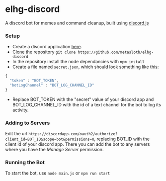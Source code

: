 # elhg-discord
A discord bot for memes and command cleanup, built using [discord.js](https://github.com/hydrabolt/discord.js)

### Setup
* Create a discord application [here](https://discordapp.com/developers/applications/me).
* Clone the repository `git clone https://github.com/metasloth/elhg-discord`
* In the repository install the node dependancies with `npm install`
* Create a file named `secret.json`, which should look something like this:
```javascript
{
  "token" : "BOT_TOKEN",
  "botLogChannel" : "BOT_LOG_CHANNEL_ID"
}
```
* Replace BOT_TOKEN with the "secret" value of your discord app and 
BOT_LOG_CHANNEL_ID with the id of a text channel for the bot to log its activity.

### Adding to Servers
Edit the url `https://discordapp.com/oauth2/authorize?client_id=BOT_ID&scope=bot&permissions=0`, 
replacing BOT_ID with the client id of your discord app. There you can add the bot
to any servers where you have the *Manage Server* permission.

### Running the Bot
To start the bot, use `node main.js` or `npm run start`